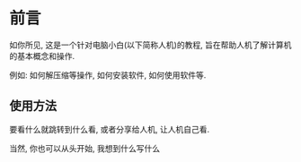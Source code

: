 # 前言

如你所见, 这是一个针对电脑小白(以下简称人机)的教程, 旨在帮助人机了解计算机的基本概念和操作.

例如: 如何解压缩等操作, 如何安装软件, 如何使用软件等.

## 使用方法

要看什么就跳转到什么看, 或者分享给人机, 让人机自己看.

当然, 你也可以从头开始, 我想到什么写什么
